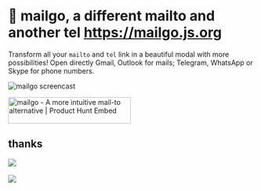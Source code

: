# 💌 mailgo, a different mailto and another tel <https://mailgo.js.org>

Transform all your `mailto` and `tel` link in a beautiful modal with more possibilities! Open directly Gmail, Outlook for mails; Telegram, WhatsApp or Skype for phone numbers.

![mailgo screencast](https://github.com/manzinello/mailgo/raw/master/assets/video/mailgo.gif)

<a href="https://www.producthunt.com/posts/mailgo?utm_source=badge-featured&utm_medium=badge&utm_souce=badge-mailgo" target="_blank"><img src="https://api.producthunt.com/widgets/embed-image/v1/featured.svg?post_id=157026&theme=dark" alt="mailgo - A more intuitive mail-to alternative | Product Hunt Embed" style="width: 250px; height: 54px;" width="250px" height="54px" /></a>

## thanks

<a target="_blank" href="https://www.browserstack.com">
<img src="https://mailgo.js.org/img/browserstack.png" />
</a>

<br/>
<br/>

<a target="_blank" href="https://www.netlify.com">
<img src="https://www.netlify.com/img/global/badges/netlify-color-bg.svg" />
</a>
